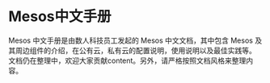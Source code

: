 # Mesos中文手册

Mesos 中文手册是由数人科技员工发起的 Mesos 中文文档，其中包含 Mesos 及其周边组件的介绍，在公有云，私有云的配置说明，使用说明以及最佳实践等。 文档仍在整理中，欢迎大家贡献content。另外，请严格按照文档风格来整理内容。
